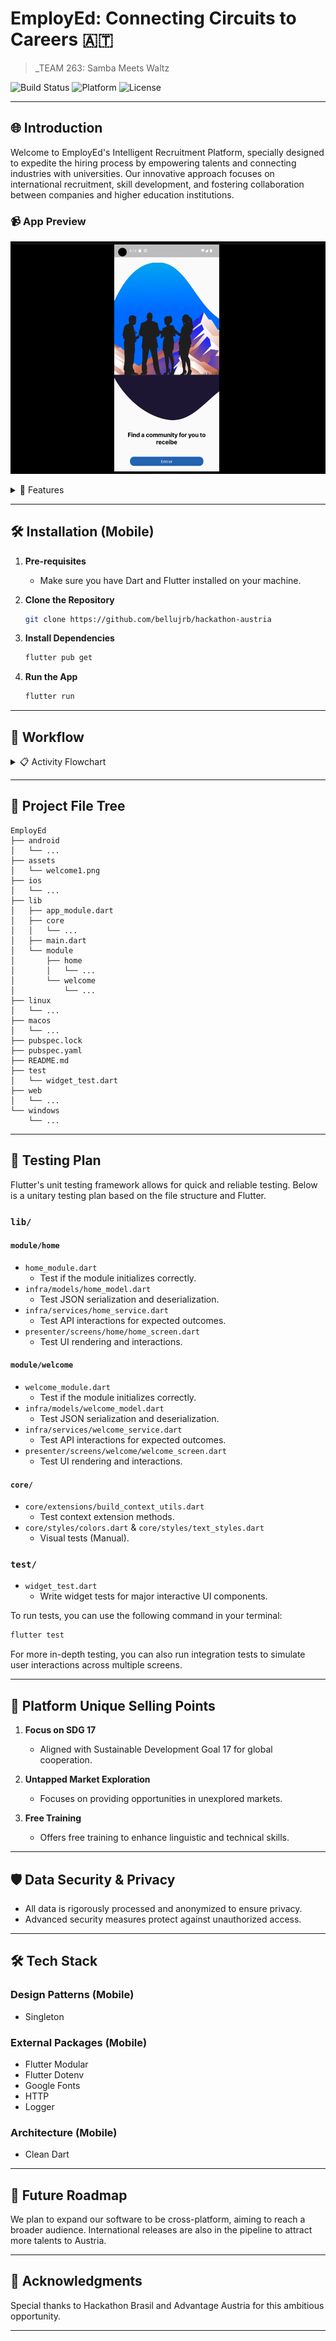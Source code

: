 # EmployEd: Connecting Circuits to Careers 🇦🇹

> _TEAM 263: Samba Meets Waltz

![Build Status](https://img.shields.io/badge/Build-Passing-brightgreen)
![Platform](https://img.shields.io/badge/Platform-Mobile-blue)
![License](https://img.shields.io/badge/License-MIT-green)

---

## 🌐 Introduction

Welcome to EmployEd's Intelligent Recruitment Platform, specially designed to expedite the hiring process by empowering talents and connecting industries with universities. Our innovative approach focuses on international recruitment, skill development, and fostering collaboration between companies and higher education institutions.

### 📹 App Preview 

[![Preview the App](assets/readme/prototype1.png)](https://youtu.be/JuuGVvMb2jA?si=E0oGknfjbAYW41zE)

<details>
<summary>🌟 Features</summary>

### 🔹 Automatic Europass Resume Converter
Automatically convert your resumes into the Europass format through integration with platforms like LinkedIn.

### 🔹 Skill Compatibility Analyzer
Evaluate your skills against available job openings and receive a report on areas for improvement.

### 🔹 Training Trails for Different Levels
Free training modules to boost your language skills and give you a competitive edge in the job market.

</details>

---

## 🛠 Installation (Mobile)

1. **Pre-requisites**
    - Make sure you have Dart and Flutter installed on your machine.

2. **Clone the Repository**

    ```bash
    git clone https://github.com/bellujrb/hackathon-austria
    ```

3. **Install Dependencies**

    ```bash
    flutter pub get
    ```

4. **Run the App**

    ```bash
    flutter run
    ```

---

## 🔄 Workflow

<details>
<summary>📋 Activity Flowchart</summary>

The system features integrate into a workflow that allows companies to forecast growth and actively participate in talent formation. 

1. **User Registration**
    - Both talents and companies register on the platform.
  
2. **Europass Resume Creation**
    - Import resumes from platforms like LinkedIn.
  
3. **Skill Compatibility Analysis**
    - Use the Skill Compatibility Analyzer for skill assessment.
  
4. **Training and Improvement**
    - Access Training Trails to enhance skills.
  
5. **Company Collaboration**
    - Companies can search for talents based on specific needs.

</details>

---

## 📂 Project File Tree

```
EmployEd
├── android
│   └── ...
├── assets
│   └── welcome1.png
├── ios
│   └── ...
├── lib
│   ├── app_module.dart
│   ├── core
│   │   └── ...
│   ├── main.dart
│   └── module
│       ├── home
│       │   └── ...
│       └── welcome
│           └── ...
├── linux
│   └── ...
├── macos
│   └── ...
├── pubspec.lock
├── pubspec.yaml
├── README.md
├── test
│   └── widget_test.dart
├── web
│   └── ...
└── windows
    └── ...
```

---

## 🧪 Testing Plan

Flutter's unit testing framework allows for quick and reliable testing. Below is a unitary testing plan based on the file structure and Flutter.

### `lib/`

#### `module/home`

- `home_module.dart`
    - Test if the module initializes correctly.
- `infra/models/home_model.dart`
    - Test JSON serialization and deserialization.
- `infra/services/home_service.dart`
    - Test API interactions for expected outcomes.
- `presenter/screens/home/home_screen.dart`
    - Test UI rendering and interactions.
  
#### `module/welcome`

- `welcome_module.dart`
    - Test if the module initializes correctly.
- `infra/models/welcome_model.dart`
    - Test JSON serialization and deserialization.
- `infra/services/welcome_service.dart`
    - Test API interactions for expected outcomes.
- `presenter/screens/welcome/welcome_screen.dart`
    - Test UI rendering and interactions.

#### `core/`

- `core/extensions/build_context_utils.dart`
    - Test context extension methods.
- `core/styles/colors.dart` & `core/styles/text_styles.dart`
    - Visual tests (Manual).

### `test/`

- `widget_test.dart`
    - Write widget tests for major interactive UI components.

To run tests, you can use the following command in your terminal:

```bash
flutter test
```

For more in-depth testing, you can also run integration tests to simulate user interactions across multiple screens.

---

## 💎 Platform Unique Selling Points

1. **Focus on SDG 17**
    - Aligned with Sustainable Development Goal 17 for global cooperation.

2. **Untapped Market Exploration**
    - Focuses on providing opportunities in unexplored markets.

3. **Free Training**
    - Offers free training to enhance linguistic and technical skills.

---

## 🛡 Data Security & Privacy

- All data is rigorously processed and anonymized to ensure privacy.
- Advanced security measures protect against unauthorized access.

---

## 🛠 Tech Stack

### Design Patterns (Mobile)
- Singleton

### External Packages (Mobile)
- Flutter Modular
- Flutter Dotenv
- Google Fonts
- HTTP
- Logger

### Architecture (Mobile)
- Clean Dart

---

## 🌈 Future Roadmap

We plan to expand our software to be cross-platform, aiming to reach a broader audience. International releases are also in the pipeline to attract more talents to Austria.

---

## 🙏 Acknowledgments

Special thanks to Hackathon Brasil and Advantage Austria for this ambitious opportunity.

---
